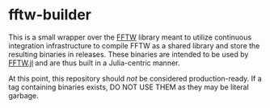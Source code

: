 # fftw-builder

This is a small wrapper over the [FFTW](http://www.fftw.org) library meant to utilize
continuous integration infrastructure to compile FFTW as a shared library and store the
resulting binaries in releases.
These binaries are intended to be used by [FFTW.jl](https://github.com/JuliaMath/FFTW.jl)
and are thus built in a Julia-centric manner.

At this point, this repository should _not_ be considered production-ready.
If a tag containing binaries exists, DO NOT USE THEM as they may be literal garbage.
